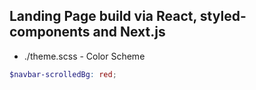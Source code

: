 ## Landing Page build via React, styled-components and Next.js


- ./theme.scss - Color Scheme

```scss                                                 
$navbar-scrolledBg: red;
```
